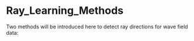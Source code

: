 # Ray_Learning_Methods
Two methods will be introduced here to detect ray directions for wave field data:  
